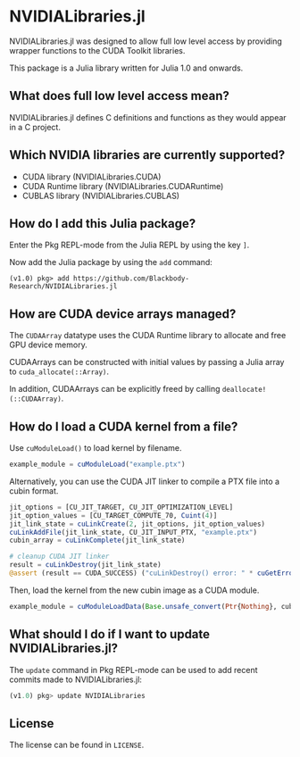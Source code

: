 # NVIDIALibraries.jl
NVIDIALibraries.jl was designed to allow full low level access by providing wrapper functions to the CUDA Toolkit libraries.

This package is a Julia library written for Julia 1.0 and onwards.

## What does full low level access mean?
NVIDIALibraries.jl defines C definitions and functions as they would appear in a C project.

## Which NVIDIA libraries are currently supported?
- CUDA library (NVIDIALibraries.CUDA)
- CUDA Runtime library (NVIDIALibraries.CUDARuntime)
- CUBLAS library (NVIDIALibraries.CUBLAS)

## How do I add this Julia package?
Enter the Pkg REPL-mode from the Julia REPL by using the key `]`.

Now add the Julia package by using the `add` command:
```
(v1.0) pkg> add https://github.com/Blackbody-Research/NVIDIALibraries.jl
```

## How are CUDA device arrays managed?
The `CUDAArray` datatype uses the CUDA Runtime library to allocate and free GPU device memory.

CUDAArrays can be constructed with initial values by passing a Julia array to `cuda_allocate(::Array)`.

In addition, CUDAArrays can be explicitly freed by calling `deallocate!(::CUDAArray)`.

## How do I load a CUDA kernel from a file?
Use `cuModuleLoad()` to load kernel by filename.
```julia
example_module = cuModuleLoad("example.ptx")
```

Alternatively, you can use the CUDA JIT linker to compile a PTX file into a cubin format.
```julia
jit_options = [CU_JIT_TARGET, CU_JIT_OPTIMIZATION_LEVEL]
jit_option_values = [CU_TARGET_COMPUTE_70, Cuint(4)]
jit_link_state = cuLinkCreate(2, jit_options, jit_option_values)
cuLinkAddFile(jit_link_state, CU_JIT_INPUT_PTX, "example.ptx")
cubin_array = cuLinkComplete(jit_link_state)

# cleanup CUDA JIT linker
result = cuLinkDestroy(jit_link_state)
@assert (result == CUDA_SUCCESS) ("cuLinkDestroy() error: " * cuGetErrorString(result))
```

Then, load the kernel from the new cubin image as a CUDA module.
```julia
example_module = cuModuleLoadData(Base.unsafe_convert(Ptr{Nothing}, cubin_array))
```

## What should I do if I want to update NVIDIALibraries.jl?
The `update` command in Pkg REPL-mode can be used to add recent commits made to NVIDIALibraries.jl:
```julia
(v1.0) pkg> update NVIDIALibraries
```

## License
The license can be found in `LICENSE`.
